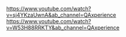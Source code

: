 https://www.youtube.com/watch?v=sj4YKzaUwnA&ab_channel=QAxperience
https://www.youtube.com/watch?v=W53H88RRKTY&ab_channel=QAxperience